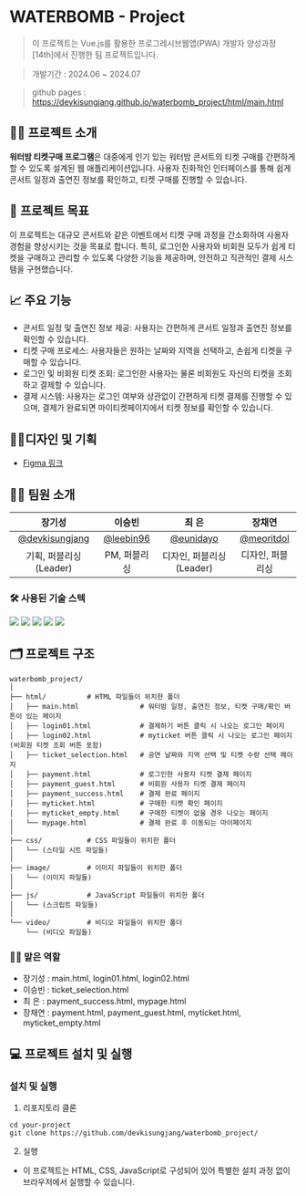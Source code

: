 # WATERBOMB - Project

> 이 프로젝트는 Vue.js를 활용한 프로그레시브웹앱(PWA) 개발자 양성과정 [14th]에서 진행한 팀 프로젝트입니다.

> 개발기간 : 2024.06 ~ 2024.07

> github pages : <https://devkisungjang.github.io/waterbomb_project/html/main.html>

## 💁‍♂️ 프로젝트 소개

**워터밤 티켓구매 프로그램**은 대중에게 인기 있는 워터밤 콘서트의 티켓 구매를 간편하게 할 수 있도록 설계된 웹 애플리케이션입니다. 사용자 친화적인 인터페이스를 통해 쉽게 콘서트 일정과 출연진 정보를 확인하고, 티켓 구매를 진행할 수 있습니다.

## 🎯 프로젝트 목표

이 프로젝트는 대규모 콘서트와 같은 이벤트에서 티켓 구매 과정을 간소화하여 사용자 경험을 향상시키는 것을 목표로 합니다. 특히, 로그인한 사용자와 비회원 모두가 쉽게 티켓을 구매하고 관리할 수 있도록 다양한 기능을 제공하며, 안전하고 직관적인 결제 시스템을 구현했습니다.

## 📈 주요 기능
- 콘서트 일정 및 출연진 정보 제공: 사용자는 간편하게 콘서트 일정과 출연진 정보를 확인할 수 있습니다.
- 티켓 구매 프로세스: 사용자들은 원하는 날짜와 지역을 선택하고, 손쉽게 티켓을 구매할 수 있습니다.
- 로그인 및 비회원 티켓 조회: 로그인한 사용자는 물론 비회원도 자신의 티켓을 조회하고 결제할 수 있습니다.
- 결제 시스템: 사용자는 로그인 여부와 상관없이 간편하게 티켓 결제를 진행할 수 있으며, 결제가 완료되면 마이티켓페이지에서 티켓 정보를 확인할 수 있습니다.

## 🔗디자인 및 기획
- [Figma 링크](https://www.figma.com/design/pNvtYRE4FaMr6btL9YmxRp/%EC%9E%A5%EA%B8%B0%EC%84%B1?node-id=2052-1421)

## 💁‍♂ 팀원 소개

| 장기성 | 이승빈 | 최 은 | 장채연 |
| :---: | :---: | :---: | :---: |
|  [@devkisungjang](https://github.com/devkisungjang) | [@leebin96](https://github.com/leebin96) | [@eunidayo](https://github.com/eunidayo) | [@meoritdol](https://github.com/meoritdol) |
| 기획, 퍼블리싱(Leader) | PM, 퍼블리싱 | 디자인, 퍼블리싱(Leader) | 디자인, 퍼블리싱 | 디자인, 퍼블리싱 |

### 🛠️ 사용된 기술 스텍

<img src="https://img.shields.io/badge/HTML5-E34F26?style=flat&logo=HTML5&logoColor=white"> <img src="https://img.shields.io/badge/CSS3-1572B6?style=flat&logo=CSS3&logoColor=white"> <img src="https://img.shields.io/badge/Javascript-F7DF1E?style=flat&logo=Javascript&logoColor=white"> <img src="https://img.shields.io/badge/Bootstrap-7952B3?style=flat&logo=Bootstrap&logoColor=white"> <img src="https://img.shields.io/badge/Figma-F24E1E?style=flat&logo=Figma&logoColor=white">
## 🗂️ 프로젝트 구조

```
waterbomb_project/
│
├── html/          # HTML 파일들이 위치한 폴더
│   ├── main.html               # 워터밤 일정, 출연진 정보, 티켓 구매/확인 버튼이 있는 페이지
│   ├── login01.html            # 결제하기 버튼 클릭 시 나오는 로그인 페이지
│   ├── login02.html            # myticket 버튼 클릭 시 나오는 로그인 페이지 (비회원 티켓 조회 버튼 포함)
│   ├── ticket_selection.html   # 공연 날짜와 지역 선택 및 티켓 수량 선택 페이지
│   ├── payment.html            # 로그인한 사용자 티켓 결제 페이지
│   ├── payment_guest.html      # 비회원 사용자 티켓 결제 페이지
│   ├── payment_success.html    # 결제 완료 페이지
│   ├── myticket.html           # 구매한 티켓 확인 페이지
│   ├── myticket_empty.html     # 구매한 티켓이 없을 경우 나오는 페이지
│   └── mypage.html             # 결제 완료 후 이동되는 마이페이지
│
├── css/           # CSS 파일들이 위치한 폴더
│   └── (스타일 시트 파일들)
│
├── image/         # 이미지 파일들이 위치한 폴더
│   └── (이미지 파일들)
│
├── js/            # JavaScript 파일들이 위치한 폴더
│   └── (스크립트 파일들)
│
└── video/         # 비디오 파일들이 위치한 폴더
    └── (비디오 파일들)
```

### 💁‍♂️ 맡은 역할
- 장기성 : main.html, login01.html, login02.html
- 이승빈 : ticket_selection.html
- 최 은 : payment_success.html, mypage.html 
- 장채연 : payment.html, payment_guest.html, myticket.html, myticket_empty.html

## 💻 프로젝트 설치 및 실행

### 설치 및 실행

1. 리포지토리 클론

```
cd your-project
git clone https://github.com/devkisungjang/waterbomb_project/
```

2. 실행

- 이 프로젝트는 HTML, CSS, JavaScript로 구성되어 있어 특별한 설치 과정 없이 브라우저에서 실행할 수 있습니다.


    
